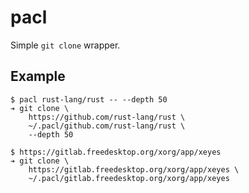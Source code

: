# pacl

Simple `git clone` wrapper.

## Example

```
$ pacl rust-lang/rust -- --depth 50
➔ git clone \
    https://github.com/rust-lang/rust \
    ~/.pacl/github.com/rust-lang/rust \
    --depth 50

$ https://gitlab.freedesktop.org/xorg/app/xeyes
➔ git clone \
    https://gitlab.freedesktop.org/xorg/app/xeyes \
    ~/.pacl/gitlab.freedesktop.org/xorg/app/xeyes
```
